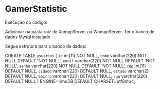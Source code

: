 # GamerStatistic

Execução do código!

Adicionar na pasta raiz do XamppServer ou WamppServer. Ter o banco de dados Mysql instalado. 

Segue estrutura para o banco de dados:

CREATE TABLE `usuarios` (
  `id` int(11) NOT NULL,
  `nome` varchar(220) NOT NULL DEFAULT 'NOT NULL',
  `email` varchar(220) NOT NULL DEFAULT 'NOT NULL',
  `senha` varchar(220) NOT NULL DEFAULT 'NOT NULL',
  `cep` int(11) DEFAULT NULL,
  `cidade` varchar(220) DEFAULT NULL,
  `estado` varchar(2) DEFAULT NULL,
  `bairro` varchar(220) DEFAULT NULL,
  `rua` varchar(220) DEFAULT NULL
) ENGINE=InnoDB DEFAULT CHARSET=utf8mb4;

